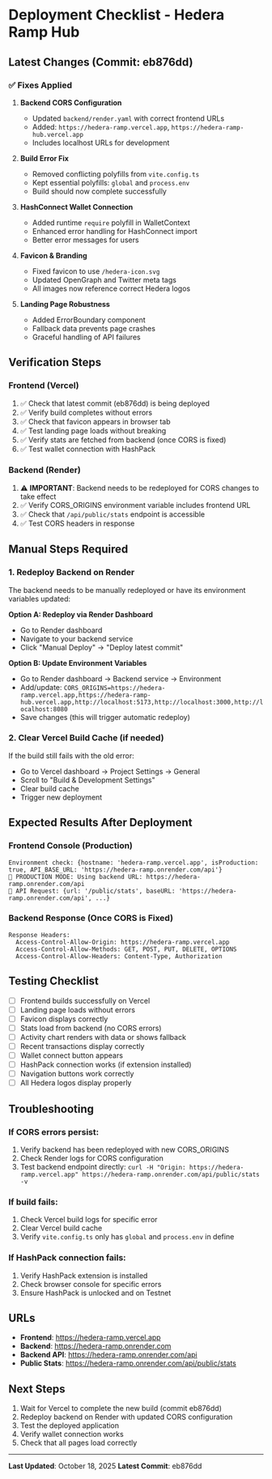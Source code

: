 # Deployment Checklist - Hedera Ramp Hub

## Latest Changes (Commit: eb876dd)

### ✅ Fixes Applied

1. **Backend CORS Configuration**
   - Updated `backend/render.yaml` with correct frontend URLs
   - Added: `https://hedera-ramp.vercel.app`, `https://hedera-ramp-hub.vercel.app`
   - Includes localhost URLs for development

2. **Build Error Fix**
   - Removed conflicting polyfills from `vite.config.ts`
   - Kept essential polyfills: `global` and `process.env`
   - Build should now complete successfully

3. **HashConnect Wallet Connection**
   - Added runtime `require` polyfill in WalletContext
   - Enhanced error handling for HashConnect import
   - Better error messages for users

4. **Favicon & Branding**
   - Fixed favicon to use `/hedera-icon.svg`
   - Updated OpenGraph and Twitter meta tags
   - All images now reference correct Hedera logos

5. **Landing Page Robustness**
   - Added ErrorBoundary component
   - Fallback data prevents page crashes
   - Graceful handling of API failures

## Verification Steps

### Frontend (Vercel)
1. ✅ Check that latest commit (eb876dd) is being deployed
2. ✅ Verify build completes without errors
3. ✅ Check that favicon appears in browser tab
4. ✅ Test landing page loads without breaking
5. ✅ Verify stats are fetched from backend (once CORS is fixed)
6. ✅ Test wallet connection with HashPack

### Backend (Render)
1. ⚠️ **IMPORTANT**: Backend needs to be redeployed for CORS changes to take effect
2. ✅ Verify CORS_ORIGINS environment variable includes frontend URL
3. ✅ Check that `/api/public/stats` endpoint is accessible
4. ✅ Test CORS headers in response

## Manual Steps Required

### 1. Redeploy Backend on Render
The backend needs to be manually redeployed or have its environment variables updated:

**Option A: Redeploy via Render Dashboard**
- Go to Render dashboard
- Navigate to your backend service
- Click "Manual Deploy" → "Deploy latest commit"

**Option B: Update Environment Variables**
- Go to Render dashboard → Backend service → Environment
- Add/update: `CORS_ORIGINS=https://hedera-ramp.vercel.app,https://hedera-ramp-hub.vercel.app,http://localhost:5173,http://localhost:3000,http://localhost:8080`
- Save changes (this will trigger automatic redeploy)

### 2. Clear Vercel Build Cache (if needed)
If the build still fails with the old error:
- Go to Vercel dashboard → Project Settings → General
- Scroll to "Build & Development Settings"
- Clear build cache
- Trigger new deployment

## Expected Results After Deployment

### Frontend Console (Production)
```
Environment check: {hostname: 'hedera-ramp.vercel.app', isProduction: true, API_BASE_URL: 'https://hedera-ramp.onrender.com/api'}
🚀 PRODUCTION MODE: Using backend URL: https://hedera-ramp.onrender.com/api
🚀 API Request: {url: '/public/stats', baseURL: 'https://hedera-ramp.onrender.com/api', ...}
```

### Backend Response (Once CORS is Fixed)
```
Response Headers:
  Access-Control-Allow-Origin: https://hedera-ramp.vercel.app
  Access-Control-Allow-Methods: GET, POST, PUT, DELETE, OPTIONS
  Access-Control-Allow-Headers: Content-Type, Authorization
```

## Testing Checklist

- [ ] Frontend builds successfully on Vercel
- [ ] Landing page loads without errors
- [ ] Favicon displays correctly
- [ ] Stats load from backend (no CORS errors)
- [ ] Activity chart renders with data or shows fallback
- [ ] Recent transactions display correctly
- [ ] Wallet connect button appears
- [ ] HashPack connection works (if extension installed)
- [ ] Navigation buttons work correctly
- [ ] All Hedera logos display properly

## Troubleshooting

### If CORS errors persist:
1. Verify backend has been redeployed with new CORS_ORIGINS
2. Check Render logs for CORS configuration
3. Test backend endpoint directly: `curl -H "Origin: https://hedera-ramp.vercel.app" https://hedera-ramp.onrender.com/api/public/stats -v`

### If build fails:
1. Check Vercel build logs for specific error
2. Clear Vercel build cache
3. Verify `vite.config.ts` only has `global` and `process.env` in define

### If HashPack connection fails:
1. Verify HashPack extension is installed
2. Check browser console for specific errors
3. Ensure HashPack is unlocked and on Testnet

## URLs

- **Frontend**: https://hedera-ramp.vercel.app
- **Backend**: https://hedera-ramp.onrender.com
- **Backend API**: https://hedera-ramp.onrender.com/api
- **Public Stats**: https://hedera-ramp.onrender.com/api/public/stats

## Next Steps

1. Wait for Vercel to complete the new build (commit eb876dd)
2. Redeploy backend on Render with updated CORS configuration
3. Test the deployed application
4. Verify wallet connection works
5. Check that all pages load correctly

---

**Last Updated**: October 18, 2025
**Latest Commit**: eb876dd

